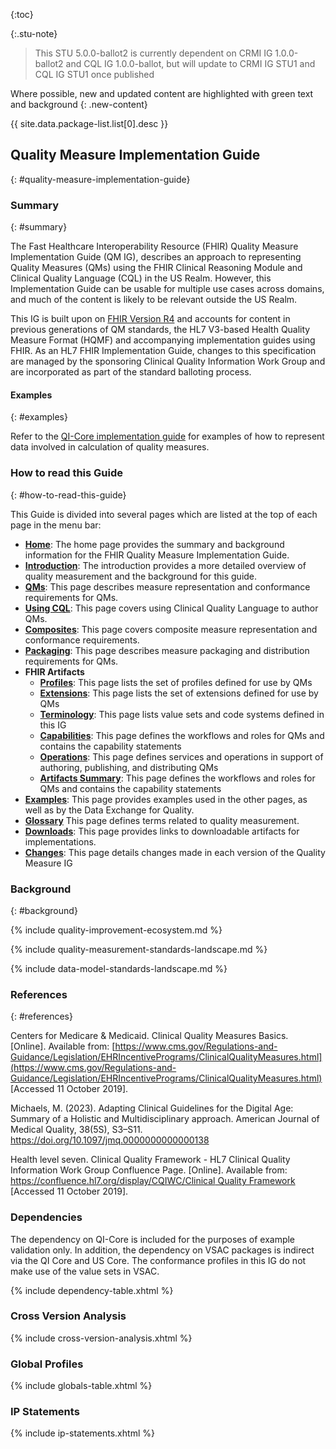 

{:toc}

{:.stu-note}
>  This STU 5.0.0-ballot2 is currently dependent on CRMI IG 1.0.0-ballot2 and CQL IG 1.0.0-ballot, but will update to CRMI IG STU1 and CQL IG STU1 once published

Where possible, new and updated content are highlighted with green text and background
{: .new-content}

<div markdown="1" class="bg-info">

{{ site.data.package-list.list[0].desc }}

</div>


## Quality Measure Implementation Guide
{: #quality-measure-implementation-guide}

### Summary
{: #summary}

The Fast Healthcare Interoperability Resource (FHIR) Quality Measure Implementation Guide (QM IG), describes an approach to representing Quality Measures (QMs) using the FHIR Clinical Reasoning Module and Clinical Quality Language (CQL) in the US Realm. However, this Implementation Guide can be usable for multiple use cases across domains, and much of the content is likely to be relevant outside the US Realm.

This IG is built upon on [FHIR Version R4](http://hl7.org/fhir/R4/index.html) and accounts for content in previous generations of QM standards, the HL7 V3-based Health Quality Measure Format (HQMF) and accompanying implementation guides using FHIR. As an HL7 FHIR Implementation Guide, changes to this specification are managed by the sponsoring Clinical Quality Information Work Group and are incorporated as part of the standard balloting process.

#### Examples
{: #examples}

Refer to the [QI-Core implementation guide](http://hl7.org/fhir/us/qicore) for examples of how to represent data involved in calculation of quality measures.

### How to read this Guide
{: #how-to-read-this-guide}

This Guide is divided into several pages which are listed at the top of each
page in the menu bar:

-  **[Home](index.html)**: The home page provides the summary and background information for the FHIR Quality Measure Implementation Guide.
-  **[Introduction](introduction.html)**: The introduction provides a more detailed overview of quality measurement and the background for this guide.
-  **[QMs](measure-conformance.html)**: This page describes measure representation and conformance requirements for QMs.
-  **[Using CQL](using-cql.html)**: This page covers using Clinical Quality Language to author QMs.
-  **[Composites](composite-measures.html)**: This page covers composite measure representation and conformance requirements.
-  **[Packaging](packaging.html)**: This page describes measure packaging and distribution requirements for QMs.
- **FHIR Artifacts**
  - **[Profiles](profiles.html)**: This page lists the set of profiles defined for use by QMs
  - **[Extensions](extensions.html)**: This page lists the set of extensions defined for use by QMs
  - **[Terminology](terminology.html)**: This page lists value sets and code systems defined in this IG
  - **[Capabilities](capabilities.html)**: This page defines the workflows and roles for QMs and contains the capability statements
  - **[Operations](operations.html)**: This page defines services and operations in support of authoring, publishing, and distributing QMs
  - **[Artifacts Summary](artifacts.html)**: This page defines the workflows and roles for QMs and contains the capability statements
-  **[Examples](examples.html)**: This page provides examples used in the other pages, as well as by the Data Exchange for Quality.
-  **[Glossary](glossary.html)** This page defines terms related to quality measurement.
-  **[Downloads](downloads.html)**: This page provides links to downloadable artifacts for implementations.
-  **[Changes](changes.html)**: This page details changes made in each version of the Quality Measure IG

### Background
{: #background}

<!-- Quality Improvement Ecosystem -->
{% include quality-improvement-ecosystem.md %}

<!-- Quality Measurement Standards Landscape -->
{% include quality-measurement-standards-landscape.md %}

<!-- Data Model Standards Landscape -->
{% include data-model-standards-landscape.md %}

### References
{: #references}

Centers for Medicare &amp; Medicaid. Clinical Quality Measures Basics. [Online]. Available from: [https://www.cms.gov/Regulations-and-Guidance/Legislation/EHRIncentivePrograms/ClinicalQualityMeasures.html](https://www.cms.gov/Regulations-and-Guidance/Legislation/EHRIncentivePrograms/ClinicalQualityMeasures.html) [Accessed 11 October 2019].

Michaels, M. (2023). Adapting Clinical Guidelines for the Digital Age: Summary of a Holistic and Multidisciplinary approach. American Journal of Medical Quality, 38(5S), S3–S11. https://doi.org/10.1097/jmq.0000000000000138

Health level seven. Clinical Quality Framework - HL7 Clinical Quality Information Work Group Confluence Page. [Online]. Available from: [https://confluence.hl7.org/display/CQIWC/Clinical Quality Framework](https://confluence.hl7.org/display/CQIWC/Clinical%20Quality%20Framework) [Accessed 11 October 2019].

### Dependencies
The dependency on QI-Core is included for the purposes of example validation only.  In addition, the dependency on VSAC packages is indirect via the QI Core and US Core.  The conformance profiles in this IG do not make use of the value sets in VSAC.

{% include dependency-table.xhtml %}

### Cross Version Analysis

{% include cross-version-analysis.xhtml %}

### Global Profiles

{% include globals-table.xhtml %}

### IP Statements

{% include ip-statements.xhtml %}
